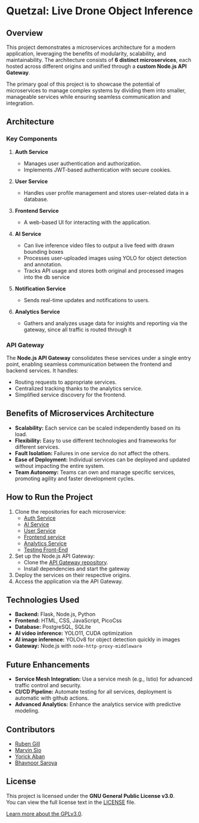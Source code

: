 # Quetzal: Live Drone Object Inference

## Overview
This project demonstrates a microservices architecture for a modern application, leveraging the benefits of modularity, scalability, and maintainability. The architecture consists of **6 distinct microservices**, each hosted across different origins and unified through a **custom Node.js API Gateway**.

The primary goal of this project is to showcase the potential of microservices to manage complex systems by dividing them into smaller, manageable services while ensuring seamless communication and integration.

## Architecture
### Key Components
1. **Auth Service**
   - Manages user authentication and authorization.
   - Implements JWT-based authentication with secure cookies.

2. **User Service**
   - Handles user profile management and stores user-related data in a database.

3. **Frontend Service**
   - A web-based UI for interacting with the application.

4. **AI Service**
   - Can live inference video files to output a live feed with drawn bounding boxes
   - Processes user-uploaded images using YOLO for object detection and annotation.
   - Tracks API usage and stores both original and processed images into the db service

6. **Notification Service**
   - Sends real-time updates and notifications to users.

8. **Analytics Service**
   - Gathers and analyzes usage data for insights and reporting via the gateway, since all traffic is routed through it

### API Gateway
The **Node.js API Gateway** consolidates these services under a single entry point, enabling seamless communication between the frontend and backend services. It handles:
- Routing requests to appropriate services.
- Centralized tracking thanks to the analytics service.
- Simplified service discovery for the frontend.


## Benefits of Microservices Architecture
- **Scalability:** Each service can be scaled independently based on its load.
- **Flexibility:** Easy to use different technologies and frameworks for different services.
- **Fault Isolation:** Failures in one service do not affect the others.
- **Ease of Deployment:** Individual services can be deployed and updated without impacting the entire system.
- **Team Autonomy:** Teams can own and manage specific services, promoting agility and faster development cycles.

## How to Run the Project
1. Clone the repositories for each microservice:
   - [Auth Service](https://github.com/BhavnoorSaroya/Auth-microservice)
   - [AI Service](https://github.com/BhavnoorSaroya/ai-microservice)
   - [User Service](https://github.com/BhavnoorSaroya/isa-database-microservice)
   - [Frontend service](https://github.com/BhavnoorSaroya/mock-frontend)
   - [Analytics Service](https://github.com/BhavnoorSaroya/isa-gateway-micrsoservice)
   - [Testing Front-End](https://github.com/BhavnoorSaroya/mock-frontend)
2. Set up the Node.js API Gateway:
   - Clone the [API Gateway repository](https://github.com/BhavnoorSaroya/isa-gateway-micrsoservice).
   - Install dependencies and start the gateway
3. Deploy the services on their respective origins.
4. Access the application via the API Gateway.

## Technologies Used
- **Backend:** Flask, Node.js, Python
- **Frontend:** HTML, CSS, JavaScript, PicoCss
- **Database:** PostgreSQL, SQLite
- **AI video inference:** YOLO11, CUDA optimization
- **AI image inference:** YOLOv8 for object detection quickly in images
- **Gateway:** Node.js with `node-http-proxy-middleware`

## Future Enhancements
- **Service Mesh Integration:** Use a service mesh (e.g., Istio) for advanced traffic control and security.
- **CI/CD Pipeline:** Automate testing for all services, deployment is automatic with github actions. 
- **Advanced Analytics:** Enhance the analytics service with predictive modeling.

## Contributors
- [Ruben Gill](https://github.com/RubenGill)
- [Marvin Sio](https://github.com/Martxian/)
- [Yorick Aban](https://github.com/DaGunther)
- [Bhavnoor Saroya](https://github.com/BhavnoorSaroya)

## License


This project is licensed under the **GNU General Public License v3.0**.  
You can view the full license text in the [LICENSE](LICENSE) file.

[Learn more about the GPLv3.0](https://www.gnu.org/licenses/gpl-3.0.en.html).


